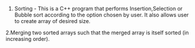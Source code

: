 1. Sorting - This is a C++ program that performs Insertion,Selection or Bubble sort according to the option chosen by user. It also allows user to create array of desired size.

2.Merging two sorted arrays such that the merged array is itself sorted (in increasing order).
